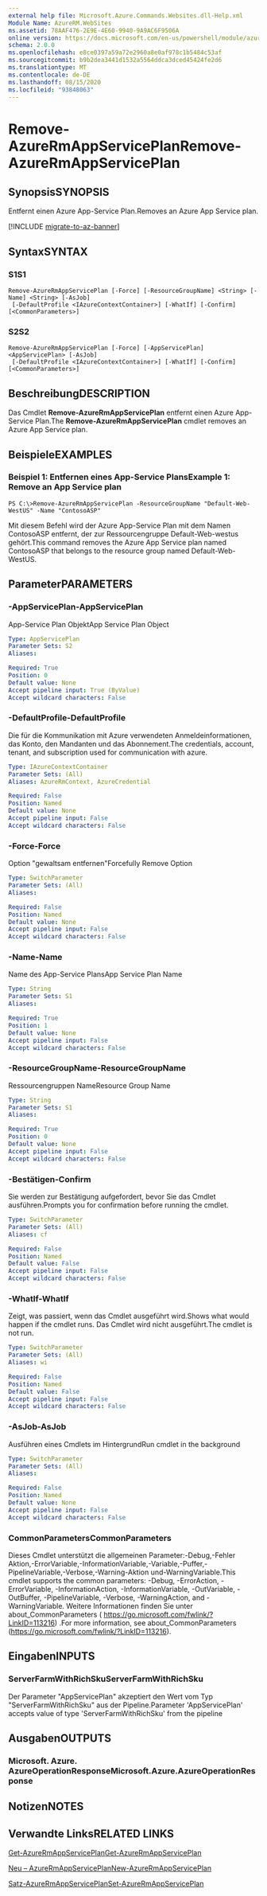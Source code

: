 ```yaml
---
external help file: Microsoft.Azure.Commands.Websites.dll-Help.xml
Module Name: AzureRM.WebSites
ms.assetid: 78AAF476-2E9E-4E60-9940-9A9AC6F9506A
online version: https://docs.microsoft.com/en-us/powershell/module/azurerm.websites/remove-azurermappserviceplan
schema: 2.0.0
ms.openlocfilehash: e8ce0397a59a72e2960a8e0af978c1b5484c53af
ms.sourcegitcommit: b9b2dea3441d1532a5564ddca3dced45424fe2d6
ms.translationtype: MT
ms.contentlocale: de-DE
ms.lasthandoff: 08/15/2020
ms.locfileid: "93848063"
---
```

# <span data-ttu-id="472c3-101">Remove-AzureRmAppServicePlan</span><span class="sxs-lookup"><span data-stu-id="472c3-101">Remove-AzureRmAppServicePlan</span></span>

## <span data-ttu-id="472c3-102">Synopsis</span><span class="sxs-lookup"><span data-stu-id="472c3-102">SYNOPSIS</span></span>
<span data-ttu-id="472c3-103">Entfernt einen Azure App-Service Plan.</span><span class="sxs-lookup"><span data-stu-id="472c3-103">Removes an Azure App Service plan.</span></span>

[!INCLUDE [migrate-to-az-banner](../../includes/migrate-to-az-banner.md)]

## <span data-ttu-id="472c3-104">Syntax</span><span class="sxs-lookup"><span data-stu-id="472c3-104">SYNTAX</span></span>

### <span data-ttu-id="472c3-105">S1</span><span class="sxs-lookup"><span data-stu-id="472c3-105">S1</span></span>
```
Remove-AzureRmAppServicePlan [-Force] [-ResourceGroupName] <String> [-Name] <String> [-AsJob]
 [-DefaultProfile <IAzureContextContainer>] [-WhatIf] [-Confirm] [<CommonParameters>]
```

### <span data-ttu-id="472c3-106">S2</span><span class="sxs-lookup"><span data-stu-id="472c3-106">S2</span></span>
```
Remove-AzureRmAppServicePlan [-Force] [-AppServicePlan] <AppServicePlan> [-AsJob]
 [-DefaultProfile <IAzureContextContainer>] [-WhatIf] [-Confirm] [<CommonParameters>]
```

## <span data-ttu-id="472c3-107">Beschreibung</span><span class="sxs-lookup"><span data-stu-id="472c3-107">DESCRIPTION</span></span>
<span data-ttu-id="472c3-108">Das Cmdlet **Remove-AzureRmAppServicePlan** entfernt einen Azure App-Service Plan.</span><span class="sxs-lookup"><span data-stu-id="472c3-108">The **Remove-AzureRmAppServicePlan** cmdlet removes an Azure App Service plan.</span></span>

## <span data-ttu-id="472c3-109">Beispiele</span><span class="sxs-lookup"><span data-stu-id="472c3-109">EXAMPLES</span></span>

### <span data-ttu-id="472c3-110">Beispiel 1: Entfernen eines App-Service Plans</span><span class="sxs-lookup"><span data-stu-id="472c3-110">Example 1: Remove an App Service plan</span></span>
```
PS C:\>Remove-AzureRmAppServicePlan -ResourceGroupName "Default-Web-WestUS" -Name "ContosoASP"
```

<span data-ttu-id="472c3-111">Mit diesem Befehl wird der Azure App-Service Plan mit dem Namen ContosoASP entfernt, der zur Ressourcengruppe Default-Web-westus gehört.</span><span class="sxs-lookup"><span data-stu-id="472c3-111">This command removes the Azure App Service plan named ContosoASP that belongs to the resource group named Default-Web-WestUS.</span></span>

## <span data-ttu-id="472c3-112">Parameter</span><span class="sxs-lookup"><span data-stu-id="472c3-112">PARAMETERS</span></span>

### <span data-ttu-id="472c3-113">-AppServicePlan</span><span class="sxs-lookup"><span data-stu-id="472c3-113">-AppServicePlan</span></span>
<span data-ttu-id="472c3-114">App-Service Plan Objekt</span><span class="sxs-lookup"><span data-stu-id="472c3-114">App Service Plan Object</span></span>

```yaml
Type: AppServicePlan
Parameter Sets: S2
Aliases: 

Required: True
Position: 0
Default value: None
Accept pipeline input: True (ByValue)
Accept wildcard characters: False
```

### <span data-ttu-id="472c3-115">-DefaultProfile</span><span class="sxs-lookup"><span data-stu-id="472c3-115">-DefaultProfile</span></span>
<span data-ttu-id="472c3-116">Die für die Kommunikation mit Azure verwendeten Anmeldeinformationen, das Konto, den Mandanten und das Abonnement.</span><span class="sxs-lookup"><span data-stu-id="472c3-116">The credentials, account, tenant, and subscription used for communication with azure.</span></span>

```yaml
Type: IAzureContextContainer
Parameter Sets: (All)
Aliases: AzureRmContext, AzureCredential

Required: False
Position: Named
Default value: None
Accept pipeline input: False
Accept wildcard characters: False
```

### <span data-ttu-id="472c3-117">-Force</span><span class="sxs-lookup"><span data-stu-id="472c3-117">-Force</span></span>
<span data-ttu-id="472c3-118">Option "gewaltsam entfernen"</span><span class="sxs-lookup"><span data-stu-id="472c3-118">Forcefully Remove Option</span></span>

```yaml
Type: SwitchParameter
Parameter Sets: (All)
Aliases: 

Required: False
Position: Named
Default value: None
Accept pipeline input: False
Accept wildcard characters: False
```

### <span data-ttu-id="472c3-119">-Name</span><span class="sxs-lookup"><span data-stu-id="472c3-119">-Name</span></span>
<span data-ttu-id="472c3-120">Name des App-Service Plans</span><span class="sxs-lookup"><span data-stu-id="472c3-120">App Service Plan Name</span></span>

```yaml
Type: String
Parameter Sets: S1
Aliases: 

Required: True
Position: 1
Default value: None
Accept pipeline input: False
Accept wildcard characters: False
```

### <span data-ttu-id="472c3-121">-ResourceGroupName</span><span class="sxs-lookup"><span data-stu-id="472c3-121">-ResourceGroupName</span></span>
<span data-ttu-id="472c3-122">Ressourcengruppen Name</span><span class="sxs-lookup"><span data-stu-id="472c3-122">Resource Group Name</span></span>

```yaml
Type: String
Parameter Sets: S1
Aliases: 

Required: True
Position: 0
Default value: None
Accept pipeline input: False
Accept wildcard characters: False
```

### <span data-ttu-id="472c3-123">-Bestätigen</span><span class="sxs-lookup"><span data-stu-id="472c3-123">-Confirm</span></span>
<span data-ttu-id="472c3-124">Sie werden zur Bestätigung aufgefordert, bevor Sie das Cmdlet ausführen.</span><span class="sxs-lookup"><span data-stu-id="472c3-124">Prompts you for confirmation before running the cmdlet.</span></span>

```yaml
Type: SwitchParameter
Parameter Sets: (All)
Aliases: cf

Required: False
Position: Named
Default value: False
Accept pipeline input: False
Accept wildcard characters: False
```

### <span data-ttu-id="472c3-125">-WhatIf</span><span class="sxs-lookup"><span data-stu-id="472c3-125">-WhatIf</span></span>
<span data-ttu-id="472c3-126">Zeigt, was passiert, wenn das Cmdlet ausgeführt wird.</span><span class="sxs-lookup"><span data-stu-id="472c3-126">Shows what would happen if the cmdlet runs.</span></span>
<span data-ttu-id="472c3-127">Das Cmdlet wird nicht ausgeführt.</span><span class="sxs-lookup"><span data-stu-id="472c3-127">The cmdlet is not run.</span></span>

```yaml
Type: SwitchParameter
Parameter Sets: (All)
Aliases: wi

Required: False
Position: Named
Default value: False
Accept pipeline input: False
Accept wildcard characters: False
```

### <span data-ttu-id="472c3-128">-AsJob</span><span class="sxs-lookup"><span data-stu-id="472c3-128">-AsJob</span></span>
<span data-ttu-id="472c3-129">Ausführen eines Cmdlets im Hintergrund</span><span class="sxs-lookup"><span data-stu-id="472c3-129">Run cmdlet in the background</span></span>

```yaml
Type: SwitchParameter
Parameter Sets: (All)
Aliases: 

Required: False
Position: Named
Default value: None
Accept pipeline input: False
Accept wildcard characters: False
```

### <span data-ttu-id="472c3-130">CommonParameters</span><span class="sxs-lookup"><span data-stu-id="472c3-130">CommonParameters</span></span>
<span data-ttu-id="472c3-131">Dieses Cmdlet unterstützt die allgemeinen Parameter:-Debug,-Fehler Aktion,-ErrorVariable,-InformationVariable,-Variable,-Puffer,-PipelineVariable,-Verbose,-Warning-Aktion und-WarningVariable.</span><span class="sxs-lookup"><span data-stu-id="472c3-131">This cmdlet supports the common parameters: -Debug, -ErrorAction, -ErrorVariable, -InformationAction, -InformationVariable, -OutVariable, -OutBuffer, -PipelineVariable, -Verbose, -WarningAction, and -WarningVariable.</span></span> <span data-ttu-id="472c3-132">Weitere Informationen finden Sie unter about_CommonParameters ( https://go.microsoft.com/fwlink/?LinkID=113216) .</span><span class="sxs-lookup"><span data-stu-id="472c3-132">For more information, see about_CommonParameters (https://go.microsoft.com/fwlink/?LinkID=113216).</span></span>

## <span data-ttu-id="472c3-133">Eingaben</span><span class="sxs-lookup"><span data-stu-id="472c3-133">INPUTS</span></span>

### <span data-ttu-id="472c3-134">ServerFarmWithRichSku</span><span class="sxs-lookup"><span data-stu-id="472c3-134">ServerFarmWithRichSku</span></span>
<span data-ttu-id="472c3-135">Der Parameter "AppServicePlan" akzeptiert den Wert vom Typ "ServerFarmWithRichSku" aus der Pipeline.</span><span class="sxs-lookup"><span data-stu-id="472c3-135">Parameter 'AppServicePlan' accepts value of type 'ServerFarmWithRichSku' from the pipeline</span></span>

## <span data-ttu-id="472c3-136">Ausgaben</span><span class="sxs-lookup"><span data-stu-id="472c3-136">OUTPUTS</span></span>

### <span data-ttu-id="472c3-137">Microsoft. Azure. AzureOperationResponse</span><span class="sxs-lookup"><span data-stu-id="472c3-137">Microsoft.Azure.AzureOperationResponse</span></span>

## <span data-ttu-id="472c3-138">Notizen</span><span class="sxs-lookup"><span data-stu-id="472c3-138">NOTES</span></span>

## <span data-ttu-id="472c3-139">Verwandte Links</span><span class="sxs-lookup"><span data-stu-id="472c3-139">RELATED LINKS</span></span>

[<span data-ttu-id="472c3-140">Get-AzureRmAppServicePlan</span><span class="sxs-lookup"><span data-stu-id="472c3-140">Get-AzureRmAppServicePlan</span></span>](./Get-AzureRmAppServicePlan.md)

[<span data-ttu-id="472c3-141">Neu – AzureRmAppServicePlan</span><span class="sxs-lookup"><span data-stu-id="472c3-141">New-AzureRmAppServicePlan</span></span>](./New-AzureRmAppServicePlan.md)

[<span data-ttu-id="472c3-142">Satz-AzureRmAppServicePlan</span><span class="sxs-lookup"><span data-stu-id="472c3-142">Set-AzureRmAppServicePlan</span></span>](./Set-AzureRmAppServicePlan.md)


